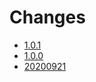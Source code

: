 # Changes

* [1.0.1](changes-1.0.1.md)
* [1.0.0](changes-1.0.0.md)
* [20200921](changes-20200921.md)

